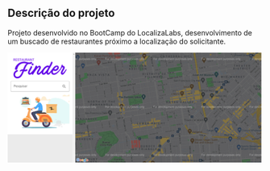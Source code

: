 ## Descrição do projeto

Projeto desenvolvido no BootCamp do LocalizaLabs, desenvolvimento de um buscado de restaurantes próximo
a localização do solicitante. 

![Restaurant](https://github.com/manoeljr/restaurant-search/blob/main/restaurant-search.png)
